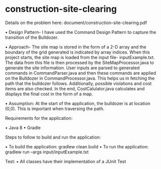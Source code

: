 # construction-site-clearing

Details on the problem here: document/construction-site-clearing.pdf



•	Design Pattern- I have used the Command Design Pattern to capture the transition of the Bulldozer.



•	Approach-
The site map is stored in the form of a 2-D array and the boundary of the grid generated is indicated by array indices. 
When this project starts, the site map is loaded from the input file- inputExample.txt. The data from this file is then processed by the SiteMapProcessor.java to generate the site information. 
User inputs are parsed to generated commands in CommandParser.java and then these commands are applied on the Bulldozer in CommandProcessor.java. This helps us in fetching the path that the bulldozer follows. 
Additionally, possible violations and cost items are also checked. In the end, CostCalulator.java calculates and displays the final cost in the form of a map.



•	Assumption: At the start of the application, the bulldozer is at location (0,0). This is important when traversing the path.



Requirements for the application: 

•	Java 8
•	Gradle



Steps to follow to build and run the application:


•	To build the application: gradlew clean build
•	To run the application: gradlew run –args input/inputExample.txt



Test:
• All classes have their implementation of a JUnit Test
